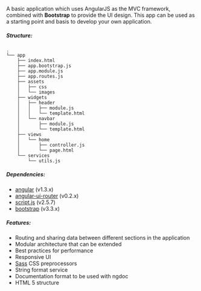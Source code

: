 A basic application which uses AngularJS as the MVC framework, combined with **Bootstrap** to provide the UI design. 
This app can be used as a starting point and basis to develop your own application.

##### Structure:

```
.
└── app
    ├── index.html
    ├── app.bootstrap.js
    ├── app.module.js
    ├── app.routes.js
    ├── assets
    │   ├── css
    │   └── images
    ├── widgets
    │   ├── header
    │   │   ├── module.js
    │   │   └── template.html
    │   └── navbar
    │       ├── module.js
    │       └── template.html
    ├── views
    │   └── home
    │       ├── controller.js
    │       └── page.html
    └── services
        └── utils.js
```

##### Dependencies:
- <a href="https://angularjs.org/">angular</a> (v1.3.x)
- <a href="https://github.com/angular-ui/ui-router">angular-ui-router</a> (v0.2.x)
- <a href="https://github.com/ded/script.js/">script.js</a> (v2.5.7)
- <a href="http://getbootstrap.com/">bootstrap</a> (v3.3.x)


##### Features:
- Routing and sharing data between different sections in the application
- Modular architecture that can be extended
- Best practices for performance
- Responsive UI
- <a href="http://sass-lang.com/">Sass</a> CSS preprocessors
- String format service
- Documentation format to be used with ngdoc
- HTML 5 structure


